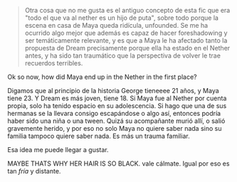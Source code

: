 > Otra cosa que no me gusta es el antiguo concepto de esta fic que era "todo el que va al nether es un hijo de puta", sobre todo porque la escena en casa de Maya queda ridícula, unfounded. Se me ha ocurrido algo mejor que además es capaz de hacer foreshadowing y ser temáticamente relevante, y es que a Maya le ha afectado tanto la propuesta de Dream precisamente porque ella ha estado en el Nether antes, y ha sido tan traumático que la perspectiva de volver le trae recuerdos terribles.

Ok so now, how did Maya end up in the Nether in the first place?

Digamos que al principio de la historia George tieneeee 21 años, y Maya tiene 23. Y Dream es más joven, tiene 18. Si Maya fue al Nether por cuenta propia, solo ha tenido espacio en su adolescencia. Si hago que una de sus hermanas se la llevara consigo escapándose o algo así, entonces podría haber sido una niña o una tween. Quizá su acompañante murió allí, o salió gravemente herido, y por eso no solo Maya no quiere saber nada sino su familia tampoco quiere saber nada. Es más un trauma familiar.

Esa idea me puede llegar a gustar. 

MAYBE THATS WHY HER HAIR IS SO BLACK. vale cálmate. Igual por eso es tan *fría* y distante.

